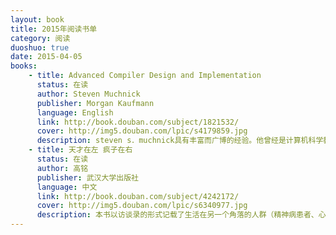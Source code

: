 ```yaml
---
layout: book
title: 2015年阅读书单
category: 阅读
duoshuo: true
date: 2015-04-05
books: 
	- title: Advanced Compiler Design and Implementation
      status: 在读
      author: Steven Muchnick 
      publisher: Morgan Kaufmann
      language: English
      link: http://book.douban.com/subject/1821532/
      cover: http://img5.douban.com/lpic/s4179859.jpg
      description: steven s．muchnick具有丰富而广博的经验。他曾经是计算机科学教授，后来他将自己的知识和经验应用于编译器设计，成为两种计算机体系结构(惠普的pa-risc和sun的sparc)开发团队的核心成员，并担任这些系统的高级编译器设计与实现的领导人。他的研究和开发经验对于指导读者做出编译器设计决策极具价值。
    - title: 天才在左 疯子在右
      status: 在读
      author: 高铭
      publisher: 武汉大学出版社
      language: 中文
      link: http://book.douban.com/subject/4242172/
      cover: http://img5.douban.com/lpic/s6340977.jpg
      description: 本书以访谈录的形式记载了生活在另一个角落的人群（精神病患者、心理障碍者等边缘人）深刻、视角独特的所思所想，让人们可以了解到疯子抑或天才真正的内心世界。此书是国内第一本具有人文情怀的精神病患谈访录。内容涉及生理学、心理学、佛学、宗教、量子物理、符号学以及玛雅文明和预言等众多领域。
---
```

